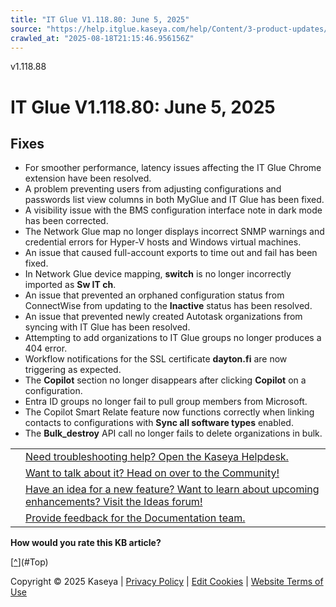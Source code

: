 ```yaml
---
title: "IT Glue V1.118.80: June 5, 2025"
source: "https://help.itglue.kaseya.com/help/Content/3-product-updates/it-glue-release-notes/V1.118.80-2025-06-05.htm"
crawled_at: "2025-08-18T21:15:46.956156Z"
---
```


v1.118.88

# IT Glue V1.118.80: June 5, 2025

## Fixes

* For smoother performance, latency issues affecting the IT Glue Chrome extension have been resolved.
* A problem preventing users from adjusting configurations and passwords list view columns in both MyGlue and IT Glue has been fixed.
* A visibility issue with the BMS configuration interface note in dark mode has been corrected.
* The Network Glue map no longer displays incorrect SNMP warnings and credential errors for Hyper-V hosts and Windows virtual machines.
* An issue that caused full-account exports to time out and fail has been fixed.
* In Network Glue device mapping, **switch** is no longer incorrectly imported as **Sw IT ch**.
* An issue that prevented an orphaned configuration status from ConnectWise from updating to the **Inactive** status has been resolved.
* An issue that prevented newly created Autotask organizations from syncing with IT Glue has been resolved.
* Attempting to add organizations to IT Glue groups no longer produces a 404 error.
* Workflow notifications for the SSL certificate **dayton.fi** are now triggering as expected.
* The **Copilot** section no longer disappears after clicking **Copilot** on a configuration.
* Entra ID groups no longer fail to pull group members from Microsoft.
* The Copilot Smart Relate feature now functions correctly when linking contacts to configurations with **Sync all software types** enabled.
* The **Bulk\_destroy** API call no longer fails to delete organizations in bulk.

|  |  |
| --- | --- |
|  | [Need troubleshooting help? Open the Kaseya Helpdesk.](https://helpdesk.kaseya.com/) |
|  | [Want to talk about it? Head on over to the Community!](https://community.kaseya.com/it-operations) |
|  | [Have an idea for a new feature? Want to learn about upcoming enhancements? Visit the Ideas forum!](https://community.kaseya.com/ideas/categories/ITGlue-ideas-portal) |
|  | [Provide feedback for the Documentation team.](javascript:(function()%7BSendLinkByMail()%3B%7D)()%3B) |

**How would you rate this KB article?**

[[^](#Top)](#Top)

Copyright © 2025 Kaseya | [Privacy Policy](https://www.kaseya.com/legal/kaseya-privacy-statement/) | [Edit Cookies](#) | [Website Terms of Use](https://www.kaseya.com/legal/website-terms-of-use/)

